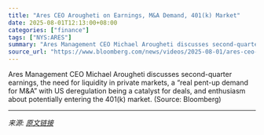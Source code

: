 ```yaml
---
title: "Ares CEO Arougheti on Earnings, M&A Demand, 401(k) Market"
date: 2025-08-01T12:13:00+08:00
categories: ["finance"]
tags: ["NYS:ARES"]
summary: "Ares Management CEO Michael Arougheti discusses second-quarter earnings, the need for liquidity in private markets, a “real pent-up demand for M&amp;A” with US deregulation being a catalyst for deals,"
source_url: "https://www.bloomberg.com/news/videos/2025-08-01/ares-ceo-on-earnings-m-a-demand-401-k-market-video"
---
```


Ares Management CEO Michael Arougheti discusses second-quarter earnings, the need for liquidity in private markets, a “real pent-up demand for M&amp;A” with US deregulation being a catalyst for deals, and enthusiasm about potentially entering the 401(k) market. (Source: Bloomberg)

---

*来源: [原文链接](https://www.bloomberg.com/news/videos/2025-08-01/ares-ceo-on-earnings-m-a-demand-401-k-market-video)*
